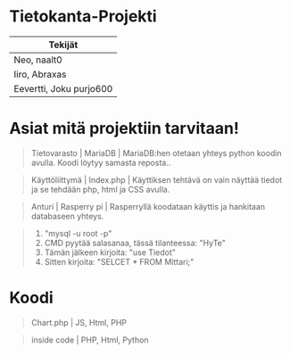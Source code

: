  # Tietokanta-Projekti
 
 | Tekijät |
 | --------- |
 | Neo, naalt0|
 | Iiro, Abraxas|
 | Eevertti, Joku purjo600 |
# Asiat mitä projektiin tarvitaan!

> Tietovarasto | MariaDB |
> MariaDB:hen otetaan yhteys python koodin avulla. Koodi löytyy samasta reposta..

> Käyttöliittymä | Index.php |
> Käyttiksen tehtävä on vain näyttää tiedot ja se tehdään php, html ja CSS avulla.

> Anturi | Rasperry pi |
> Rasperryllä koodataan käyttis ja hankitaan databaseen yhteys.

> 1. "mysql -u root -p"
> 2. CMD pyytää salasanaa, tässä tilanteessa: "HyTe"
> 3. Tämän jälkeen kirjoita: "use Tiedot"
> 4. Sitten kirjoita: "SELCET * FROM Mittari;"

# Koodi

> Chart.php | JS, Html, PHP

> inside code | PHP, Html, Python 
